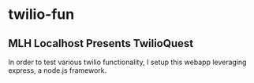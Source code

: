 # twilio-fun

## MLH Localhost Presents TwilioQuest
In order to test various twilio functionality, I setup this webapp leveraging express, a node.js framework.